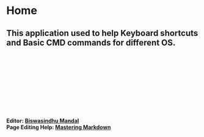 # Home
</hr>

## This application used to help Keyboard shortcuts and Basic CMD commands for different OS.

</br></br></br></br></br></br></br></br></br>

**Editor: [Biswasindhu Mandal](https://github.com/artbindu)**<br>
**Page Editing Help: [Mastering Markdown](https://guides.github.com/features/mastering-markdown/)**<br>
